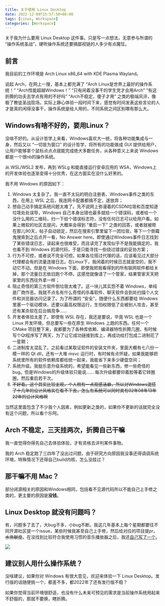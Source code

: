 ```yaml
---
title: 关于使用 Linux Desktop
date: 2022-12-09T15:57:50+08:00
tags: [Linux, Workspace]
categories: [Workspace]
---
```


关于我为什么要用 Linux Desktop 这件事。只是写一点想法，无意参与所谓的 “操作系统圣战”，硬吹操作系统还要搞鄙视链的人多少有点魔怔。

## 前言

我目前的工作环境是 Arch Linux x86_64 with KDE Plasma Wayland。

说起 Arch，在网上一搜，基本上都充满了 “Arch Linux是世界上最好的操作系统！” “Arch性能超越Windows！” “只有闲着没事干的学生党才会用Arch” “有这折腾的功夫去学点有用的不好吗” “Arch不稳定，傻子才用” 之类的极端风评，像极了教徒圣战现场。实际上静心体验一段时间下来，感觉有时间发表这些言论的人才是真的闲得没事干，操作系统是给人用的，不同系统之间区别哪有那么大。

## Windows有啥不好的，要用Linux？

没啥不好的。从设计哲学上来看，Windows喜欢大一统，将各种功能集成与一身，然后又以 “一切皆为窗口” 的设计哲学，将所有的功能做成 GUI 提供给用户，让用户能够拿个鼠标点点点就能完成绝大多数任务，从各种意义上来说 Windows 都是一个很nb的操作系统。

从 WSL/WSL2 发布，再到 WSLg 和能直接运行安卓应用的 WSA，Windows上的开发体验也逐渐变得十分优秀，在这方面实在没什么好黑的。

我不用 Windows 的原因如下：

1. Windows 太复杂了。我一直不太玩的明白注册表、Windows事件之类的东西，在用上 WSL 之后，我连网卡配置都搞不定，遂放弃；
2. 想自己动手搞定系统问题太难了。先不说网上弥漫着的CSDN垃圾和百度知道垃圾处处误导，Windows 自己本身出错也最多就给一个错误码，或者给一个没什么用的二维码，扫一下给个错误标志符，没有任何日志可以给用户看。如果上微软的社区去提问，大概率会得到 “重启一下” 之类的回答，或者就被晾在那儿90天，帖子自动锁定，然后在搜索引擎里留下一团垃圾，等下一个倒霉鬼搜索到之后点开一看，No Answer here。即使通过Windows事件日志找到了某些错误日志，读起来也很难受，而且读完了发现似乎不是我能搞定的，我也看不到 Windows 的源代码，于是只能寻找一些绕过错误的妥协方案；
3. 行为不可控，或者说不完全可控。如果各位搭过代理的话，应该看见过大部分代理都会有的流量连接日志。在Linux下，我闲着的时候日志就是空的，我不动它不动。但是在 Windows 下面，即使我把我看得到的所有联网软件都给关掉，那个流量日志依旧跑个不停。这感觉就像请了一个管家，结果管家天天把家里的东西往外拿一样；
4. 阻止奇怪的第三方软件倒垃圾太难了。这一块儿其实怨不着 Windows，单纯是厂商作恶。我就不点名有什么奇怪的杀毒软件、聊天软件会到处扫描个人文件和浏览器访问记录了。为了所谓的 “安全”，随便什么东西都要给 Windows 里塞一个驱动模块，还要以最高权限运行，生怕权限低了会被别人攻击，甚至还有某杀软在后台搞竞争……
5. 开发者体验太差了。即使有 WSL 存在，我还是要说，毕竟 WSL 也是一个 Linux 开发环境，但总要写一些在原生 Windows 上跑的东西。任何一个 CMake 项目整下来，我都要为了各种库依赖、编译器特性折腾几圈，有时候写个Qt程序写了两天，为了让它成功链接到库上，再成功给打包成二进制花了一星期；
6. 二进制库太混乱了。之前看过某取证软件的安装文件夹，里面大概有七八份一模一样的 Qt dll，还有一大堆 msvc 运行时，有时候有点怀疑，如果我能够把系统里所有的软件依赖库都给统一起来，我能省下来多少硬盘空间；
7. 系统升级。我挺乐意升级系统的，希望能看见一些新东西，修一些奇怪的bug。但是Windows的升级体验只能说…… 每次升级都要仰着脸等着它转圈圈，然后重启若干次。
8. ~~不好看。这个其实比较主观，个人稍有一点观感洁癖，所以对Windows混搭了十几年的设计风格实在看不下去，怎么有系统可以同时具有02年08年13年22年的设计风格啊~~

当然这里面包含了不少我个人因素，例如更新之类的，如果你不更新的话就完全没有这个问题，所以看个乐呵。

## Arch 不稳定，三天挂两次，折腾自己干嘛

我一直觉得你得先自己去体验体验，才有资格去评判某件事物。

我的 Arch 稳定跑了三四年了没出过问题，由于研究方向原因我没事还得调调系统环境，特殊情况下还得自己build内核，怎么没挂过？

## 那干嘛不用 Mac？

部分闭源相关的原因和Windows相同，包括看不见源代码所以不能自己上手修之类的，更主要的原因是**没钱**。

## Linux Desktop 就没有问题吗？

有，问题多了去了，大bug不多，小bug不断。我这几年基本上每个星期都要往不同开源社区提一个issue，某些时候我甚至自己上手修，然后给对应的项目提pr，~~水贡献度~~。在没找到比较符合我使用习惯的音乐播放器之后，我还[自己写了一个](https://github.com/Reverier-Xu/BitWave)。

![](https://files.catbox.moe/92ltln.png)

## 建议别人用什么操作系统？

没啥建议，如果你对 Windows 有很大意见，欢迎来体验一下 Linux Desktop。发行版的话随便挑一个，都差不多，都2022年了还有发行版不稳？

如果你觉得当前环境很舒适，也没有什么未来可预见的需求是当前操作系统用起来不舒服的，那就不要换，瞎折腾。
